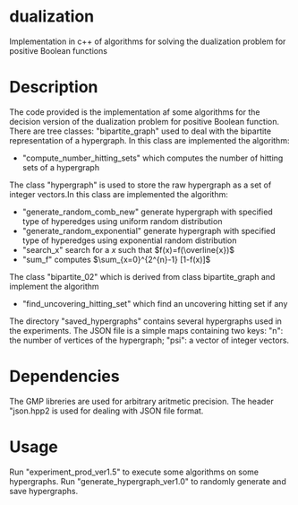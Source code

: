 # dualization
Implementation in c++ of algorithms for solving the dualization problem for positive Boolean functions

# Description
The code provided is the implementation af some algorithms for the decision version of the dualization problem for positive Boolean function. There are tree classes: "bipartite_graph" used to deal with the bipartite representation of a hypergraph. In this class are implemented the algorithm:
* "compute_number_hitting_sets" which computes the number of hitting sets of a hypergraph
  
The class "hypergraph" is used to store the raw hypergraph as a set of integer vectors.In this class are implemented the algorithm:
* "generate_random_comb_new" generate hypergraph with specified type of hyperedges using uniform random distribution
* "generate_random_exponential" generate hypergraph with specified type of hyperedges using exponential random distribution
* "search_x" search for a $x$ such that $f(x)=f(\overline{x})$
* "sum_f" computes $\sum_{x=0}^{2^{n}-1} [1-f(x)]$ 

The class "bipartite_02" which is derived from class bipartite_graph and implement the algorithm
* "find_uncovering_hitting_set" which find an uncovering hitting set if any

The directory "saved_hypergraphs" contains several hypergraphs used in the experiments. The JSON file is a simple maps containing two keys: "n": the number of vertices of the hypergraph; "psi": a vector of integer vectors.

# Dependencies
The GMP libreries are used for arbitrary aritmetic precision. The header "json.hpp2 is used for dealing with JSON file format.

# Usage
Run "experiment_prod_ver1.5" to execute some algorithms on some hypergraphs.
Run "generate_hypergraph_ver1.0" to randomly generate and save hypergraphs.
